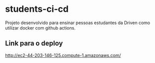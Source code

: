 # students-ci-cd

Projeto desenvolvido para ensinar pessoas estudantes da Driven como utilizar docker com github actions.

## Link para o deploy

http://ec2-44-203-146-125.compute-1.amazonaws.com/

